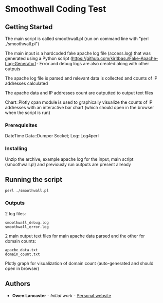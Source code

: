 # Smoothwall Coding Test

## Getting Started

The main script is called smoothwall.pl (run on command line with "perl ./smoothwall.pl")

The main input is a hardcoded fake apache log file (access.log) that was generated using a Python script (https://github.com/kiritbasu/Fake-Apache-Log-Generator)- Error and debug logs are also created along with other outputs

The apache log file is parsed and relevant data is collected and counts of IP addresses calculated

The apache data and IP addresses count are outputted to output text files

Chart::Plotly cpan module is used to graphically visualize the counts of IP addresses with an interactive bar chart (which should open in the browser when the script is run)

### Prerequisites

DateTime
Data::Dumper
Socket;
Log::Log4perl

### Installing

Unzip the archive, example apache log for the input, main script (smoothwall.pl) and previously run outputs are present already

## Running the script

```
perl ./smoothwall.pl
```

### Outputs

2 log files:
```
smoothwall_debug.log
smoothwall_error.log
```

2 main output text files for main apache data parsed and the other for domain counts:
```
apache_data.txt
domain_count.txt
```

Plotly graph for visualization of domain count (auto-generated and should open in browser)

## Authors

* **Owen Lancaster** - *Initial work* - [Personal website](http://owenlancaster.co.uk)
